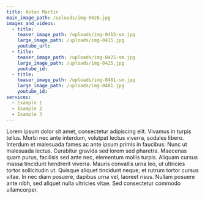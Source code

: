 ```yaml
---
title: Aston Martin
main_image_path: /uploads/img-0626.jpg
images_and_videos:
  - title:
    teaser_image_path: /uploads/img-0415-sm.jpg
    large_image_path: /uploads/img-0415.jpg
    youtube_url:
  - title:
    teaser_image_path: /uploads/img-0425-sm.jpg
    large_image_path: /uploads/img-0425.jpg
    youtube_id:
  - title:
    teaser_image_path: /uploads/img-0481-sm.jpg
    large_image_path: /uploads/img-0481.jpg
    youtube_id:
services:
  - Example 1
  - Example 2
  - Example 3
---
```



Lorem ipsum dolor sit amet, consectetur adipiscing elit. Vivamus in turpis tellus. Morbi nec ante interdum, volutpat lectus viverra, sodales libero. Interdum et malesuada fames ac ante ipsum primis in faucibus. Nunc ut malesuada lectus. Curabitur gravida sed lorem sed pharetra. Maecenas quam purus, facilisis sed ante nec, elementum mollis turpis. Aliquam cursus massa tincidunt hendrerit viverra. Mauris convallis urna leo, ut ultricies tortor sollicitudin ut. Quisque aliquet tincidunt neque, et rutrum tortor cursus vitae. In nec diam posuere, dapibus urna vel, laoreet risus. Nullam posuere ante nibh, sed aliquet nulla ultricies vitae. Sed consectetur commodo ullamcorper.